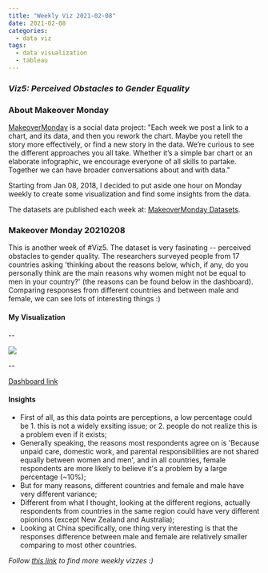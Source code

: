 ```yaml
---
title: "Weekly Viz 2021-02-08"
date: 2021-02-08
categories:
  - data viz
tags:
  - data visualization
  - tableau
---
```


### *Viz5: Perceived Obstacles to Gender Equality*


### About Makeover Monday

[MakeoverMonday](http://www.makeovermonday.co.uk/) is a social data project:
"Each week we post a link to a chart, and its data, and then you rework the chart.
Maybe you retell the story more effectively, or find a new story in the data.
We’re curious to see the different approaches you all take. Whether it’s a simple bar chart or an elaborate infographic, we encourage everyone of all skills to partake.
Together we can have broader conversations about and with data."

Starting from Jan 08, 2018, I decided to put aside one hour on Monday weekly to create some visualization and find some insights from the data.

The datasets are published each week at: [MakeoverMonday Datasets](http://www.makeovermonday.co.uk/data/).

### Makeover Monday 20210208

This is another week of #Viz5. The dataset is very fasinating -- perceived obstacles to gender quality. The researchers surveyed people from 17 countries asking 'thinking about the reasons below, which, if any, do you personally think are the main reasons why women might not be equal to men in your country?' (the reasons can be found below in the dashboard). Comparing responses from different countries and between male and female, we can see lots of interesting things :)  

#### My Visualization

--  
<div class='tableauPlaceholder' id='viz1612840452285' style='position: relative'>
<noscript><a href='#'>
  <img alt=' ' src='https:&#47;&#47;public.tableau.com&#47;static&#47;images&#47;Ma&#47;MakeOverMonday20210208PerceivedObstaclestoGenderEquality&#47;PerceivedObstaclestoGenderEquality&#47;1_rss.png' style='border: none' />
</a></noscript>
  <object class='tableauViz'  style='display:none;'>
  <param name='host_url' value='https%3A%2F%2Fpublic.tableau.com%2F' />
  <param name='embed_code_version' value='3' />
  <param name='site_root' value='' />
  <param name='name' value='MakeOverMonday20210208PerceivedObstaclestoGenderEquality&#47;PerceivedObstaclestoGenderEquality' />
  <param name='tabs' value='no' />
  <param name='toolbar' value='yes' />
  <param name='static_image' value='https:&#47;&#47;public.tableau.com&#47;static&#47;images&#47;Ma&#47;MakeOverMonday20210208PerceivedObstaclestoGenderEquality&#47;PerceivedObstaclestoGenderEquality&#47;1.png' />
  <param name='animate_transition' value='yes' />
  <param name='display_static_image' value='yes' />
  <param name='display_spinner' value='yes' />
  <param name='display_overlay' value='yes' />
  <param name='display_count' value='yes' />
  <param name='language' value='en' />
  <param name='filter' value='publish=yes' />
</object></div>           
<script type='text/javascript'>        
  var divElement = document.getElementById('viz1612840452285');      
  var vizElement = divElement.getElementsByTagName('object')[0];         
  if ( divElement.offsetWidth > 800 ) { vizElement.style.width='800px';vizElement.style.height='627px';} else if ( divElement.offsetWidth > 500 ) { vizElement.style.width='800px';vizElement.style.height='627px';} else { vizElement.style.width='100%';vizElement.style.height='727px';}           
  var scriptElement = document.createElement('script');                
  scriptElement.src = 'https://public.tableau.com/javascripts/api/viz_v1.js';         
  vizElement.parentNode.insertBefore(scriptElement, vizElement);           
</script>
  
--  

[Dashboard link](https://public.tableau.com/profile/yu.dong#!/vizhome/MakeOverMonday20210208PerceivedObstaclestoGenderEquality/PerceivedObstaclestoGenderEquality?publish=yes)

#### Insights
* First of all, as this data points are perceptions, a low percentage could be 1. this is not a widely exsiting issue; or 2. people do not realize this is a problem even if it exists;  
* Generally speaking, the reasons most respondents agree on is 'Because unpaid care, domestic work, and parental responsibilities are not shared equally between women and men', and in all countries, female respondents are more likely to believe it's a problem by a large percentage (~10%);  
* But for many reasons, different countries and female and male have very different variance;  
* Different from what I thought, looking at the different regions, actually respondents from countries in the same region could have very different opionions (except New Zealand and Australia);  
* Looking at China specifically, one thing very interesting is that the responses difference between male and female are relatively smaller comparing to most other countries.  


*Follow [this link](https://yudong-94.github.io/personal-website/project/WeeklyViz2021/) to find more weekly vizzes :)*